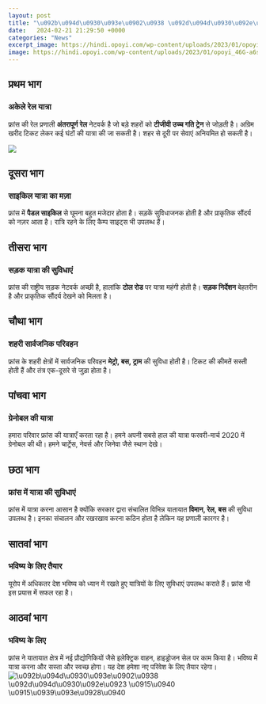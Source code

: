 ```yaml
---
layout: post
title: "\u092b\u094d\u0930\u093e\u0902\u0938 \u092d\u094d\u0930\u092e\u0923 \u0915\u0940 \u0915\u0939\u093e\u0928\u0940"
date:   2024-02-21 21:29:50 +0000
categories: "News"
excerpt_image: https://hindi.opoyi.com/wp-content/uploads/2023/01/opoyi_46G-a6sqo.jpg
image: https://hindi.opoyi.com/wp-content/uploads/2023/01/opoyi_46G-a6sqo.jpg
---
```


## प्रथम भाग
### अकेले रेल यात्रा
फ्रांस की रेल प्रणाली **अंतरापूर्ण रेल** नेटवर्क है जो बड़े शहरों को **टीजीवी उच्च गति ट्रेन** से जोड़ती है। अग्रिम खरीद टिकट लेकर कई घंटों की यात्रा की जा सकती है। शहर से दूरी पर सेवाएं अनियमित हो सकती है।

![](https://hindi.opoyi.com/wp-content/uploads/2023/01/opoyi_14QIf0Y01.jpg)
## दूसरा भाग  
### साइकिल यात्रा का मज़ा
फ्रांस में **पैडल साइकिल** से घूमना बहुत मजेदार होता है। सड़कें सुविधाजनक होती है और प्राकृतिक सौंदर्य को नज़र आता है। रात्रि रहने के लिए कैम्प साइट्स भी उपलब्ध हैं। 
## तीसरा भाग
### सड़क यात्रा की सुविधाएं
फ्रांस की राष्ट्रीय सड़क नेटवर्क अच्छी है, हालांकि **टोल रोड** पर यात्रा महंगी होती है। **सड़क निर्देशन** बेहतरीन है और प्राकृतिक सौंदर्य देखने को मिलता है।
## चौथा भाग
### शहरी सार्वजनिक परिवहन 
फ्रांस के शहरी क्षेत्रों में सार्वजनिक परिवहन **मेट्रो, बस, ट्राम** की सुविधा होती है। टिकट की कीमतें सस्ती होती हैं और तंत्र एक-दूसरे से जुड़ा होता है।
## पांचवा भाग
### ग्रेनोबल की यात्रा
हमारा परिवार फ्रांस की यात्राएँ करता रहा है। हमने अपनी सबसे हाल की यात्रा फरवरी-मार्च 2020 में ग्रेनोबल की थी। हमने चार्ट्रेस, नेवर्स और जिनेवा जैसे स्थान देखे। 
## छठा भाग
### फ्रांस में यात्रा की सुविधाएं
फ्रांस में यात्रा करना आसान है क्योंकि सरकार द्वारा संचालित विभिन्न यातायात **विमान, रेल, बस** की सुविधा उपलब्ध है। इनका संचालन और रखरखाव करना कठिन होता है लेकिन यह प्रणाली कारगर है।
## सातवां भाग  
### भविष्य के लिए तैयार  
यूरोप में अधिकतर देश भविष्य को ध्यान में रखते हुए यात्रियों के लिए सुविधाएं उपलब्ध कराते हैं। फ्रांस भी इस प्रयास में सफल रहा है।
## आठवां भाग
### भविष्य के लिए 
फ्रांस ने यातायात क्षेत्र में नई प्रौद्योगिकियों जैसे इलेक्ट्रिक वाहन, हाइड्रोजन सेल पर काम किया है। भविष्य में यात्रा करना और सस्ता और स्वच्छ होगा। यह देश हमेशा नए परिवेश के लिए तैयार रहेगा।
![\u092b\u094d\u0930\u093e\u0902\u0938 \u092d\u094d\u0930\u092e\u0923 \u0915\u0940 \u0915\u0939\u093e\u0928\u0940](https://hindi.opoyi.com/wp-content/uploads/2023/01/opoyi_46G-a6sqo.jpg)